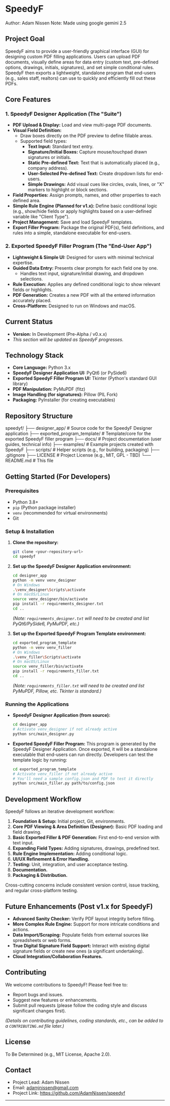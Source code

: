 # SpeedyF

Author: Adam Nissen
Note: Made using google gemini 2.5

## Project Goal

SpeedyF aims to provide a user-friendly graphical interface (GUI) for designing custom PDF filling applications. Users can upload PDF documents, visually define areas for data entry (custom text, pre-defined options, drawings, initials, signatures), and set simple conditional rules. SpeedyF then exports a lightweight, standalone program that end-users (e.g., sales staff, realtors) can use to quickly and efficiently fill out these PDFs.

## Core Features

### 1. SpeedyF Designer Application (The "Suite")

* **PDF Upload & Display:** Load and view multi-page PDF documents.
* **Visual Field Definition:**
    * Draw boxes directly on the PDF preview to define fillable areas.
    * Supported field types:
        * **Text Input:** Standard text entry.
        * **Signature/Initial Boxes:** Capture mouse/touchpad drawn signatures or initials.
        * **Static Pre-defined Text:** Text that is automatically placed (e.g., company address).
        * **User-Selected Pre-defined Text:** Create dropdown lists for end-users.
        * **Simple Drawings:** Add visual cues like circles, ovals, lines, or "X" markers to highlight or block sections.
* **Field Properties:** Assign prompts, names, and other properties to each defined area.
* **Simple Rule Engine (Planned for v1.x):** Define basic conditional logic (e.g., show/hide fields or apply highlights based on a user-defined variable like "Client Type").
* **Project Management:** Save and load SpeedyF templates.
* **Export Filler Program:** Package the original PDF(s), field definitions, and rules into a simple, standalone executable for end-users.

### 2. Exported SpeedyF Filler Program (The "End-User App")

* **Lightweight & Simple UI:** Designed for users with minimal technical expertise.
* **Guided Data Entry:** Presents clear prompts for each field one by one.
    * Handles text input, signature/initial drawing, and dropdown selections.
* **Rule Execution:** Applies any defined conditional logic to show relevant fields or highlights.
* **PDF Generation:** Creates a new PDF with all the entered information accurately placed.
* **Cross-Platform:** Designed to run on Windows and macOS.

## Current Status

* **Version:** In Development (Pre-Alpha / v0.x.x)
* *This section will be updated as SpeedyF progresses.*

## Technology Stack

* **Core Language:** Python 3.x
* **SpeedyF Designer Application UI:** PyQt6 (or PySide6)
* **Exported SpeedyF Filler Program UI:** Tkinter (Python's standard GUI library)
* **PDF Manipulation:** PyMuPDF (fitz)
* **Image Handling (for signatures):** Pillow (PIL Fork)
* **Packaging:** PyInstaller (for creating executables)

## Repository Structure
speedyf/
├── designer_app/                 # Source code for the SpeedyF Designer application
├── exported_program_template/    # Template/core for the exported SpeedyF filler program
├── docs/                         # Project documentation (user guides, technical info)
├── examples/                     # Example projects created with SpeedyF
├── scripts/                      # Helper scripts (e.g., for building, packaging)
├── .gitignore
├── LICENSE                       # Project License (e.g., MIT, GPL - TBD)
└── README.md                     # This file

## Getting Started (For Developers)

### Prerequisites

* Python 3.8+
* `pip` (Python package installer)
* `venv` (recommended for virtual environments)
* Git

### Setup & Installation

1.  **Clone the repository:**
    ```bash
    git clone <your-repository-url>
    cd speedyf
    ```

2.  **Set up the SpeedyF Designer Application environment:**
    ```bash
    cd designer_app
    python -m venv venv_designer
    # On Windows
    .\venv_designer\Scripts\activate
    # On macOS/Linux
    source venv_designer/bin/activate
    pip install -r requirements_designer.txt
    cd ..
    ```
    *(Note: `requirements_designer.txt` will need to be created and list PyQt6/PySide6, PyMuPDF, etc.)*

3.  **Set up the Exported SpeedyF Program Template environment:**
    ```bash
    cd exported_program_template
    python -m venv venv_filler
    # On Windows
    .\venv_filler\Scripts\activate
    # On macOS/Linux
    source venv_filler/bin/activate
    pip install -r requirements_filler.txt
    cd ..
    ```
    *(Note: `requirements_filler.txt` will need to be created and list PyMuPDF, Pillow, etc. Tkinter is standard.)*

### Running the Applications

* **SpeedyF Designer Application (from source):**
    ```bash
    cd designer_app
    # Activate venv_designer if not already active
    python src/main_designer.py
    ```

* **Exported SpeedyF Filler Program:**
    This program is generated by the SpeedyF Designer Application. Once exported, it will be a standalone executable that end-users can run directly. Developers can test the template logic by running:
    ```bash
    cd exported_program_template
    # Activate venv_filler if not already active
    # You'll need a sample config.json and PDF to test it directly
    python src/main_filler.py path/to/config.json
    ```

## Development Workflow

SpeedyF follows an iterative development workflow:
1.  **Foundation & Setup:** Initial project, Git, environments.
2.  **Core PDF Viewing & Area Definition (Designer):** Basic PDF loading and field drawing.
3.  **Basic Exported Filler & PDF Generation:** First end-to-end version with text input.
4.  **Expanding Field Types:** Adding signatures, drawings, predefined text.
5.  **Rule Engine Implementation:** Adding conditional logic.
6.  **UI/UX Refinement & Error Handling.**
7.  **Testing:** Unit, integration, and user acceptance testing.
8.  **Documentation.**
9.  **Packaging & Distribution.**

Cross-cutting concerns include consistent version control, issue tracking, and regular cross-platform testing.

## Future Enhancements (Post v1.x for SpeedyF)

* **Advanced Sanity Checker:** Verify PDF layout integrity before filling.
* **More Complex Rule Engine:** Support for more intricate conditions and actions.
* **Data Import/Scraping:** Populate fields from external sources like spreadsheets or web forms.
* **True Digital Signature Field Support:** Interact with existing digital signature fields or create new ones (a significant undertaking).
* **Cloud Integration/Collaboration Features.**

## Contributing

We welcome contributions to SpeedyF! Please feel free to:
* Report bugs and issues.
* Suggest new features or enhancements.
* Submit pull requests (please follow the coding style and discuss significant changes first).

*(Details on contributing guidelines, coding standards, etc., can be added to a `CONTRIBUTING.md` file later.)*

## License

To Be Determined (e.g., MIT License, Apache 2.0).


## Contact

* Project Lead: Adam Nissen
* Email: adamjnissen@gmail.com
* Project Link: https://github.com/AdamNissen/speedyf

---